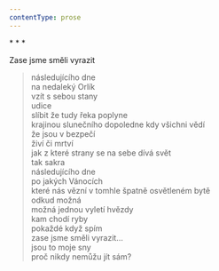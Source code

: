 ```yaml
---
contentType: prose
---
```


\* \* \*

Zase jsme směli vyrazit

> následujícího dne  
> na nedaleký Orlík  
> vzít s sebou stany  
> udice  
> slíbit že tudy řeka poplyne  
> krajinou slunečního dopoledne kdy všichni vědí  
> že jsou v bezpečí  
> živí či mrtví  
> jak z které strany se na sebe dívá svět  
> tak sakra  
> následujícího dne  
> po jakých Vánocích  
> které nás vězní v tomhle špatně osvětleném bytě  
> odkud možná  
> možná jednou vyletí hvězdy  
> kam chodí ryby  
> pokaždé když spím  
> zase jsme směli vyrazit…  
> jsou to moje sny  
> proč nikdy nemůžu jít sám?
